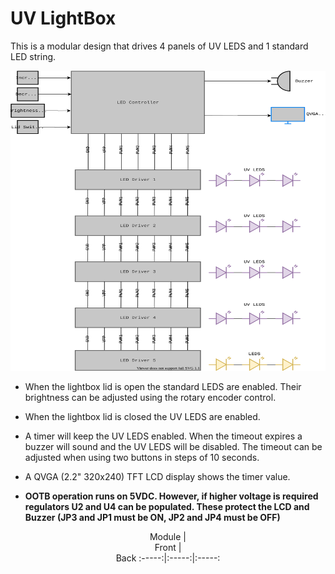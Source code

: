 # UV LightBox

This is a modular design that drives 4 panels of UV LEDS and 1 standard LED string.


<P>

<img src="diagrams/UV LightBox Overview.svg" width="640" height="480">
</P>


- When the lightbox lid is open the standard LEDS are enabled. Their brightness can be adjusted using the rotary encoder control.
- When the lightbox lid is closed the UV LEDS are enabled.
- A timer will keep the UV LEDS enabled. When the timeout expires a buzzer will sound and the UV LEDS will be disabled. The timeout can be adjusted when using two buttons in steps of 10 seconds.
- A QVGA (2.2" 320x240) TFT LCD display shows the timer value.

- **OOTB operation runs on 5VDC. However, if higher voltage is required regulators U2 and U4 can be populated. These protect the LCD and Buzzer (JP3 and JP1 must be ON, JP2 and JP4 must be OFF)**

<center>Module |<center>Front | <center>Back
:-----:|:-----:|:-----:

